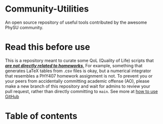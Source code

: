 # Community-Utilities
An open source repository of useful tools contributed by the awesome PhySU community. 

# Read this before use
This is a repository meant to curate some QoL (Quality of Life) scripts that <ins>***are not directly related to homeworks***.</ins> For example, something that generates LaTeX tables from .csv files is okay, but a numerical integrator that resembles a PHY407 homework assignment is not. To prevent you or your peers from accidentally committing academic offense (AO), please make a new branch of this repository and wait for admins to review your pull request, rather than directly committing to `main`. See more at [how to use GitHub](https://github.com/UofT-PhySU)

# Table of contents
